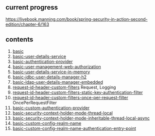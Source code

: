 ## current progress

https://livebook.manning.com/book/spring-security-in-action-second-edition/chapter-6/163

## contents

1. [basic](https://github.com/chubbyhippo/spring-security-tinkering/tree/main/spring-security-in-action/basic)
2. [basic-user-details-service](https://github.com/chubbyhippo/spring-security-tinkering/tree/main/spring-security-in-action/basic-user-details-service)
3. [basic-authentication-provider](https://github.com/chubbyhippo/spring-security-tinkering/tree/main/spring-security-in-action/basic-authentication-provider)
4. [basic-user-management-web-authorization](https://github.com/chubbyhippo/spring-security-tinkering/tree/main/spring-security-in-action/basic-user-management-web-authorization)
5. [basic-user-details-service-in-memory](https://github.com/chubbyhippo/spring-security-tinkering/tree/main/spring-security-in-action/basic-user-details-service-in-memory)
6. [basic-jdbc-user-details-manager-h2](https://github.com/chubbyhippo/spring-security-tinkering/tree/main/spring-security-in-action/basic-jdbc-user-details-manager-h2)
7. [basic-ldap-user-details-manager-embedded](https://github.com/chubbyhippo/spring-security-tinkering/tree/main/spring-security-in-action/basic-ldap-user-details-manager-embedded)
8. [request-id-header-custom-filters](https://github.com/chubbyhippo/spring-security-tinkering/tree/main/spring-security-in-action/request-id-header-custom-filters)
   Request, Logging
9. [request-id-header-custom-filters-static-key-authentication-filter](https://github.com/chubbyhippo/spring-security-tinkering/tree/main/spring-security-in-action/request-id-header-custom-filters-static-key-authentication-filter)
10. [request-id-header-custom-filters-once-per-request-filter](https://github.com/chubbyhippo/spring-security-tinkering/tree/main/spring-security-in-action/request-id-header-custom-filters-once-per-request-filter)
    OncePerRequestFilter
11. [basic-custom-authentication-provider](https://github.com/chubbyhippo/spring-security-tinkering/tree/main/spring-security-in-action/basic-custom-authentication-provider)
12. [basic-security-context-holder-mode-thread-local](https://github.com/chubbyhippo/spring-security-tinkering/tree/main/spring-security-in-action/basic-security-context-holder-mode-thread-local)
13. [basic-security-context-holder-mode-inheritable-thread-local-async](https://github.com/chubbyhippo/spring-security-tinkering/tree/main/spring-security-in-action/basic-security-context-holder-mode-inheritable-thread-local-async)
14. [basic-custom-config-realm-name](https://github.com/chubbyhippo/spring-security-tinkering/tree/main/spring-security-in-action/basic-custom-config-realm-name)
14. [basic-custom-config-realm-name-authentication-entry-point](https://github.com/chubbyhippo/spring-security-tinkering/tree/main/spring-security-in-action/basic-custom-config-realm-name-authentication-entry-point)
